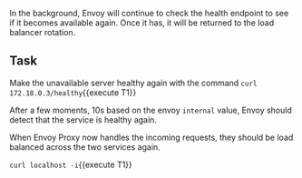 In the background, Envoy will continue to check the health endpoint to see if it becomes available again. Once it has, it will be returned to the load balancer rotation.

## Task

Make the unavailable server healthy again with the command `curl 172.18.0.3/healthy`{{execute T1}}

After a few moments, 10s based on the envoy `internal` value, Envoy should detect that the service is healthy again.

When Envoy Proxy now handles the incoming requests, they should be load balanced across the two services again.

`curl localhost -i`{{execute T1}}
